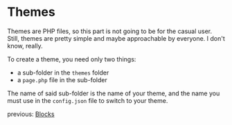 # Themes

Themes are PHP files, so this part is not going to be for the casual user. Still, themes are pretty simple and maybe approachable by everyone. I don't know, really.

To create a theme, you need only two things:

- a sub-folder in the `themes` folder
- a `page.php` file in the sub-folder

The name of said sub-folder is the name of your theme, and the name you must use in the `config.json` file to switch to your theme.

previous: [Blocks](manual/blocks)
